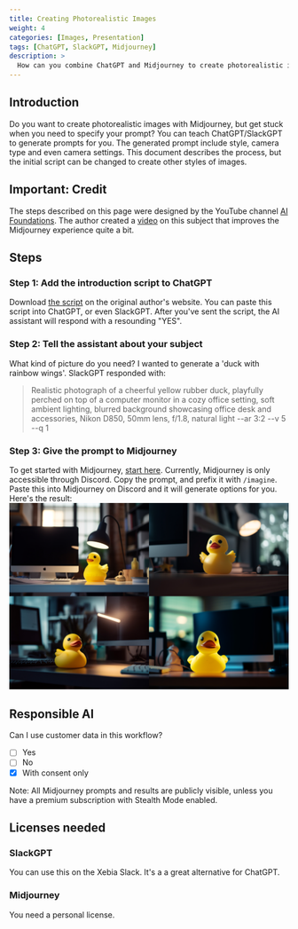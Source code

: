 ```yaml
---
title: Creating Photorealistic Images
weight: 4
categories: [Images, Presentation]
tags: [ChatGPT, SlackGPT, Midjourney]
description: >
  How can you combine ChatGPT and Midjourney to create photorealistic images?
---
```


## Introduction

Do you want to create photorealistic images with Midjourney, but get stuck when you need to specify your prompt? You can teach ChatGPT/SlackGPT to generate prompts for you. The generated prompt include style, camera type and even camera settings. This document describes the process, but the initial script can be changed to create other styles of images.

## Important: Credit

The steps described on this page were designed by the YouTube channel [AI Foundations][1]. The author created a [video][2] on this subject that improves the Midjourney experience quite a bit.

## Steps

### Step 1: Add the introduction script to ChatGPT

Download [the script][3] on the original author's website. You can paste this script into ChatGPT, or even SlackGPT. After you've sent the script, the AI assistant will respond with a resounding "YES".

### Step 2: Tell the assistant about your subject

What kind of picture do you need? I wanted to generate a 'duck with rainbow wings'. SlackGPT responded with:
> Realistic photograph of a cheerful yellow rubber duck, playfully perched on top of a computer monitor in a cozy office setting, soft ambient lighting, blurred background showcasing office desk and accessories, Nikon D850, 50mm lens, f/1.8, natural light --ar 3:2 --v 5 --q 1

### Step 3: Give the prompt to Midjourney

To get started with Midjourney, [start here][5]. Currently, Midjourney is only accessible through Discord.
Copy the prompt, and prefix it with `/imagine`. Paste this into Midjourney on Discord and it will generate options for you. Here's the result:
![duckies][4]

## Responsible AI

Can I use customer data in this workflow?

- [ ] Yes
- [ ] No
- [x] With consent only

Note: All Midjourney prompts and results are publicly visible, unless you have a premium subscription with Stealth Mode enabled.

## Licenses needed

### SlackGPT

You can use this on the Xebia Slack. It's a a great alternative for ChatGPT.

### Midjourney

You need a personal license.

[1]: https://www.youtube.com/@ai-foundations
[2]: https://www.youtube.com/watch?v=EJez32MtfWU
[3]: https://aiwealth.vip/midjourney-training-sheet/
[4]: ./duckies.png
[5]: https://docs.midjourney.com/docs/quick-start